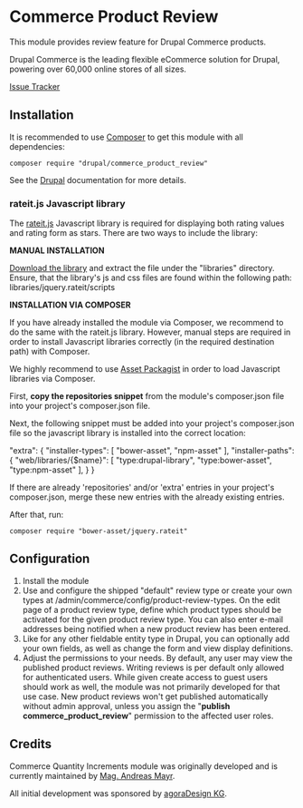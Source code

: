 Commerce Product Review
=======================

This module provides review feature for Drupal Commerce products.

Drupal Commerce is the leading flexible eCommerce solution for Drupal,
powering over 60,000 online stores of all sizes.

[Issue Tracker](https://www.drupal.org/project/issues/commerce_product_review?version=8.x)

## Installation

It is recommended to use [Composer](https://getcomposer.org/) to get this module
with all dependencies:

```
composer require "drupal/commerce_product_review"
```

See the [Drupal](https://www.drupal.org/docs/8/extending-drupal-8/installing-modules-composer-dependencies)
documentation for more details.

### rateit.js Javascript library

The [rateit.js](https://github.com/gjunge/rateit.js) Javascript library is
required for displaying both rating values and rating form as stars. There are
two ways to include the library:

**MANUAL INSTALLATION**

[Download the library](https://github.com/gjunge/rateit.js/releases) and extract
the file under the "libraries" directory. Ensure, that the library's js and css
files are found within the following path: libraries/jquery.rateit/scripts

**INSTALLATION VIA COMPOSER**

If you have already installed the module via Composer, we recommend to do the
same with the rateit.js library. However, manual steps are required in order to
install Javascript libraries correctly (in the required destination path) with
Composer.

We highly recommend to use [Asset Packagist](https://asset-packagist.org) in
order to load Javascript libraries via Composer.

First, **copy the repositories snippet** from the module's composer.json file
into your project's composer.json file.

Next, the following snippet must be added into your project's composer.json
file so the javascript library is installed into the correct location:

"extra": {
    "installer-types": [
        "bower-asset",
        "npm-asset"
    ],
    "installer-paths": {
        "web/libraries/{$name}": [
            "type:drupal-library",
            "type:bower-asset",
            "type:npm-asset"
        ],
    }
}

If there are already 'repositories' and/or 'extra' entries in your project's
composer.json, merge these new entries with the already existing entries.

After that, run:

```
composer require "bower-asset/jquery.rateit"
```

## Configuration

1. Install the module
2. Use and configure the shipped "default" review type or create your own types
   at /admin/commerce/config/product-review-types. On the edit page of a
   product review type, define which product types should be activated for the
   given product review type. You can also enter e-mail addresses being notified
   when a new product review has been entered.
3. Like for any other fieldable entity type in Drupal, you can optionally add
   your own fields, as well as change the form and view display definitions.
4. Adjust the permissions to your needs. By default, any user may view the
   published product reviews. Writing reviews is per default only allowed for
   authenticated users. While given create access to guest users should work as
   well, the module was not primarily developed for that use case.
   New product reviews won't get published automatically without admin approval,
   unless you assign the "**publish commerce_product_review**" permission to the
   affected user roles.

## Credits

Commerce Quantity Increments module was originally developed and is currently
maintained by [Mag. Andreas Mayr](https://www.drupal.org/u/agoradesign).

All initial development was sponsored by
[agoraDesign KG](https://www.agoradesign.at).
